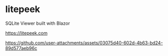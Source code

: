 # litepeek
SQLite Viewer built with Blazor

https://litepeek.com

https://github.com/user-attachments/assets/03075d40-602d-4b63-bd24-89d577aeb96c


